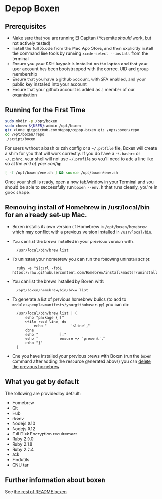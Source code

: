 # Depop Boxen

## Prerequisites

* Make sure that you are running El Capitan (Yosemite *should* work, but not
  actively tested)
* Install the full Xcode from the Mac App Store, and then explicitly install
  the command line tools by running `xcode-select --install` from the terminal
* Ensure you your SSH keypair is installed on the laptop and that your user
  account has been bootstrapped with the correct UID and group membership
* Ensure that you have a github account, with 2FA enabled, and your public key
  installed into your account
* Ensure that your github account is added as a member of our organisation

## Running for the First Time

```bash
sudo mkdir -p /opt/boxen
sudo chown ${USER}:admin /opt/boxen
git clone git@github.com:depop/depop-boxen.git /opt/boxen/repo
cd /opt/boxen/repo
./script/boxen
```

For users without a bash or zsh config or a `~/.profile` file,
Boxen will create a shim for you that will work correctly.
If you do have a `~/.bashrc` or `~/.zshrc`, your shell will not use
`~/.profile` so you'll need to add a line like so at _the end of your config_:

``` sh
[ -f /opt/boxen/env.sh ] && source /opt/boxen/env.sh
```

Once your shell is ready, open a new tab/window in your Terminal and you should
be able to successfully run `boxen --env`.  If that runs cleanly, you're in
good shape.

## Removing install of Homebrew in /usr/local/bin for an already set-up Mac.

- Boxen installs its own version of Homebrew in `/opt/boxen/homebrew` which may
  conflict with a previous version installed in `/usr/local/bin`.
- You can list the brews installed in your previous version with:

        /usr/local/bin/brew list

- To uninstall your homebrew you can run the following uninstall script:

        ruby -e "$(curl -fsSL https://raw.githubusercontent.com/Homebrew/install/master/uninstall)"

- You can list the brews installed by Boxen with:

        /opt/boxen/homebrew/bin/brew list

- To generate a list of previous homebrew builds (to add to
  `modules/people/manifests/yourgithubuser.pp`) you can do:

        /usr/local/bin/brew list | (
            echo "package { ["
            while read line; do
                echo "           '$line',"
            done
            echo "          ]:"
            echo "          ensure => 'present',"
            echo "}"
        )

- One you have installed your previous brews with Boxen (run the `boxen` command
  after adding the resource generated above) you can [delete the previous
  homebrew](https://gist.github.com/mxcl/1173223)

## What you get by default

The following are provided by default:

* Homebrew
* Git
* Hub
* rbenv
* Nodejs 0.10
* Nodejs 0.12
* Full Disk Encryption requirement
* Ruby 2.0.0
* Ruby 2.1.8
* Ruby 2.2.4
* ack
* Findutils
* GNU tar

## Further information about boxen

See [the rest of README.boxen](README.boxen.md)

